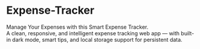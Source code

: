 # Expense-Tracker
Manage Your Expenses with this Smart Expense Tracker.
<br>
A clean, responsive, and intelligent expense tracking web app — with built-in dark mode, smart tips, and local storage support for persistent data.
